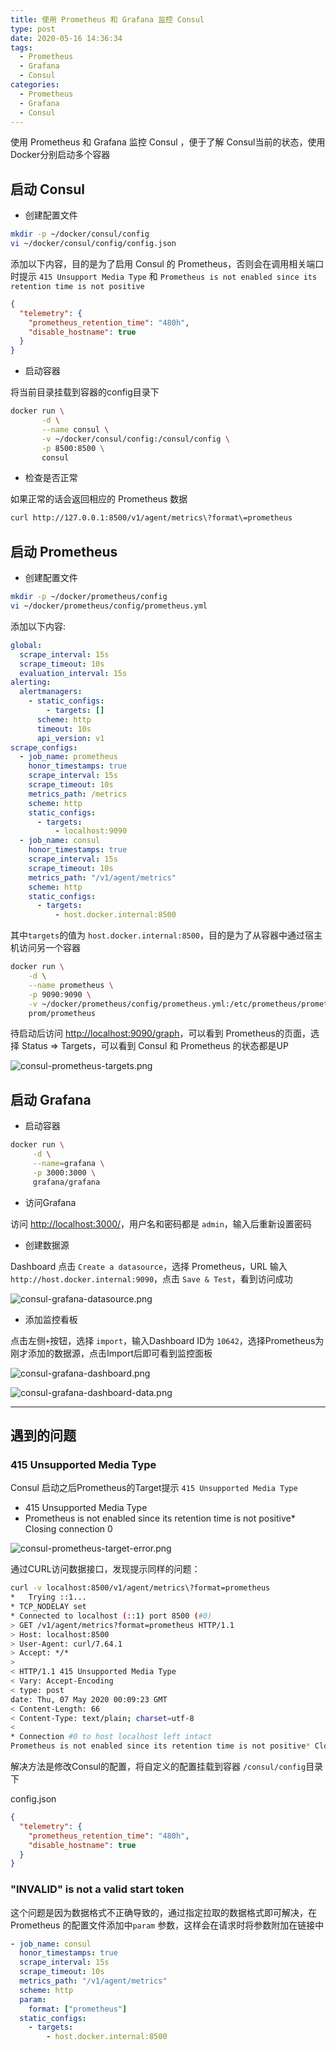 ```yaml
---
title: 使用 Prometheus 和 Grafana 监控 Consul
type: post
date: 2020-05-16 14:36:34
tags:
  - Prometheus
  - Grafana
  - Consul
categories:
  - Prometheus
  - Grafana
  - Consul
---
```


使用 Prometheus 和 Grafana 监控 Consul ，便于了解 Consul当前的状态，使用 Docker分别启动多个容器

## 启动 Consul

- 创建配置文件

```bash
mkdir -p ~/docker/consul/config
vi ~/docker/consul/config/config.json
```

添加以下内容，目的是为了启用 Consul 的 Prometheus，否则会在调用相关端口时提示 `415 Unsupport Media Type` 和 `Prometheus is not enabled since its retention time is not positive`

```json
{
  "telemetry": {
    "prometheus_retention_time": "480h",
    "disable_hostname": true
  }
}
```

- 启动容器

将当前目录挂载到容器的config目录下

```bash
docker run \
       -d \
       --name consul \
       -v ~/docker/consul/config:/consul/config \
       -p 8500:8500 \
       consul
```

- 检查是否正常

如果正常的话会返回相应的 Prometheus 数据

```bash
curl http://127.0.0.1:8500/v1/agent/metrics\?format\=prometheus
```

## 启动 Prometheus

- 创建配置文件

```bash
mkdir -p ~/docker/prometheus/config
vi ~/docker/prometheus/config/prometheus.yml
```

添加以下内容:

```yaml
global:
  scrape_interval: 15s
  scrape_timeout: 10s
  evaluation_interval: 15s
alerting:
  alertmanagers:
    - static_configs:
        - targets: []
      scheme: http
      timeout: 10s
      api_version: v1
scrape_configs:
  - job_name: prometheus
    honor_timestamps: true
    scrape_interval: 15s
    scrape_timeout: 10s
    metrics_path: /metrics
    scheme: http
    static_configs:
      - targets:
          - localhost:9090
  - job_name: consul
    honor_timestamps: true
    scrape_interval: 15s
    scrape_timeout: 10s
    metrics_path: "/v1/agent/metrics"
    scheme: http
    static_configs:
      - targets:
          - host.docker.internal:8500
```

其中`targets`的值为 `host.docker.internal:8500`，目的是为了从容器中通过宿主机访问另一个容器

```bash
docker run \
	-d \
	--name prometheus \
    -p 9090:9090 \
    -v ~/docker/prometheus/config/prometheus.yml:/etc/prometheus/prometheus.yml \
    prom/prometheus
```

待启动后访问 [http://localhost:9090/graph](http://localhost:9090/graph)，可以看到 Prometheus的页面，选择 Status => Targets，可以看到 Consul 和 Prometheus 的状态都是UP

![consul-prometheus-targets.png](https://img.hellowood.dev/picture/consul-prometheus-targets.png)

## 启动 Grafana

- 启动容器

```bash
docker run \
     -d \
     --name=grafana \
     -p 3000:3000 \
     grafana/grafana
```

- 访问Grafana

访问 [http://localhost:3000/](http://localhost:3000/)，用户名和密码都是 `admin`，输入后重新设置密码

- 创建数据源

Dashboard 点击 `Create a datasource`，选择 Prometheus，URL 输入 `http://host.docker.internal:9090`，点击 `Save & Test`，看到访问成功

![consul-grafana-datasource.png](https://img.hellowood.dev/picture/consul-grafana-datasource.png)

- 添加监控看板

点击左侧`+`按钮，选择 `import`，输入Dashboard ID为 `10642`，选择Prometheus为刚才添加的数据源，点击Import后即可看到监控面板

![consul-grafana-dashboard.png](https://img.hellowood.dev/picture/consul-grafana-dashboard.png)

![consul-grafana-dashboard-data.png](https://img.hellowood.dev/picture/consul-grafana-dashboard-data.png)

---

## 遇到的问题

### 415 Unsupported Media Type

Consul 启动之后Prometheus的Target提示 `415 Unsupported Media Type`

- 415 Unsupported Media Type
- Prometheus is not enabled since its retention time is not positive\* Closing connection 0

![consul-prometheus-target-error.png](https://img.hellowood.dev/picture/consul-prometheus-target-error.png)

通过CURL访问数据接口，发现提示同样的问题：

```bash
curl -v localhost:8500/v1/agent/metrics\?format=prometheus
*   Trying ::1...
* TCP_NODELAY set
* Connected to localhost (::1) port 8500 (#0)
> GET /v1/agent/metrics?format=prometheus HTTP/1.1
> Host: localhost:8500
> User-Agent: curl/7.64.1
> Accept: */*
>
< HTTP/1.1 415 Unsupported Media Type
< Vary: Accept-Encoding
< type: post
date: Thu, 07 May 2020 00:09:23 GMT
< Content-Length: 66
< Content-Type: text/plain; charset=utf-8
<
* Connection #0 to host localhost left intact
Prometheus is not enabled since its retention time is not positive* Closing connection 0
```

解决方法是修改Consul的配置，将自定义的配置挂载到容器 `/consul/config`目录下

config.json

```json
{
  "telemetry": {
    "prometheus_retention_time": "480h",
    "disable_hostname": true
  }
}
```

### "INVALID" is not a valid start token

这个问题是因为数据格式不正确导致的，通过指定拉取的数据格式即可解决，在 Prometheus 的配置文件添加中`param` 参数，这样会在请求时将参数附加在链接中

```yaml
- job_name: consul
  honor_timestamps: true
  scrape_interval: 15s
  scrape_timeout: 10s
  metrics_path: "/v1/agent/metrics"
  scheme: http
  param:
    format: ["prometheus"]
  static_configs:
    - targets:
        - host.docker.internal:8500
```
